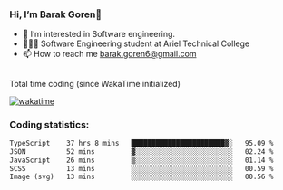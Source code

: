 ###  Hi, I’m Barak Goren👋
- 👀 I’m interested in Software engineering.
- 👨🏼‍🎓 Software Engineering student at Ariel Technical College
- 📫 How to reach me barak.goren6@gmail.com
##
Total time coding (since WakaTime initialized)

[![wakatime](https://wakatime.com/badge/user/5cc5ec80-a806-4ca2-a704-db29274e48cd.svg)](https://wakatime.com/@5cc5ec80-a806-4ca2-a704-db29274e48cd)

   
### Coding statistics:

<!--START_SECTION:waka-->

```txt
TypeScript    37 hrs 8 mins   ███████████████████████▓░   95.09 %
JSON          52 mins         ▓░░░░░░░░░░░░░░░░░░░░░░░░   02.24 %
JavaScript    26 mins         ▒░░░░░░░░░░░░░░░░░░░░░░░░   01.14 %
SCSS          13 mins         ░░░░░░░░░░░░░░░░░░░░░░░░░   00.59 %
Image (svg)   13 mins         ░░░░░░░░░░░░░░░░░░░░░░░░░   00.56 %
```

<!--END_SECTION:waka-->

<!---
barakgoren/barakgoren is a ✨ special ✨ repository because its `README.md` (this file) appears on your GitHub profile.
You can click the Preview link to take a look at your changes.
--->
